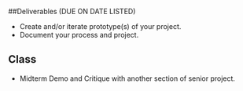 ##Deliverables (DUE ON DATE LISTED)

* Create and/or iterate prototype(s) of your project.
* Document your process and project.

## Class

* Midterm Demo and Critique with another section of senior project.